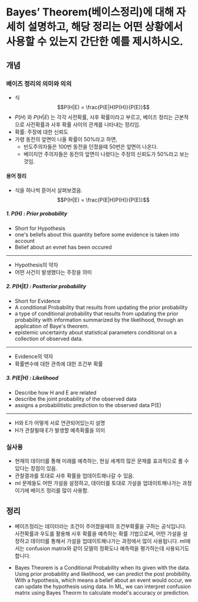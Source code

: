 # **Bayes’ Theorem(베이스정리)에 대해 자세히 설명하고, 해당 정리는 어떤 상황에서 사용할 수 있는지 간단한 예를 제시하시오.**

## **개념**
### **베이즈 정리의 의미와 의의**
* 식
$$P(H|E) =  \frac{P(E|H)P(H)}{P(E)}$$
* $P(H)$ 와 $P(H|E)$ 는 각각 사전확률, 사후 확률이라고 부르고, 베이즈 정리는 근본적으로 사전확률과 사후 확률 사이의 관계를 나타내는 정리임. 
* 확률: 주장에 대한 신뢰도 
* 가령 동전의 앞면이 나올 확률이 50%라고 하면,
    * 빈도주의자들은 100번 동전을 던졌을때 50번은 앞면이 나온다. 
    * 베이지안 주의자들은 동전의 앞면이 나왔다는 주장의 신뢰도가 50%라고 보는 것임. 
#### 용어 정리
* 식을 하나씩 뜯어서 살펴보겠음. 
$$P(H|E) =  \frac{P(E|H)P(H)}{P(E)}$$

##### **1. P(H) : Prior probability**
* Short for Hypothesis
* one's beliefs about this quantity before some evidence is taken into account
* Belief about an evnet has been occured
---
* Hypothesis의 약자
* 어떤 사건이 발생했다는 주장을 의미 
##### **2. P(H|E) : Postterior probability**
* Short for Evidence
* A conditional Probability that results from updating the prior probability 
* a type of conditional probability that results from updating the prior probability with information summarized by the likelihood, through an application of Baye's theorem. 
* epistemic uncertainty about statistical parameters conditional on a collection of observed data.
---
* Evidence의 약자 
* 확률변수에 대한 관측에 대한 조건부 확률
##### **3. P(E|H) : Likelihood**
* Describe how H and E are related
* describe the joint probability of the observed data 
* assigns a probabilitistic prediction to the observed data P(E)
---
* H와 E가 어떻게 서로 연관되어있는지 설명
* H가 관찰될때 E가 발생할 예측확률을 의미 

### **실사용**
* 현재의 데이터를 통해 미래를 예측하는, 현실 세계의 많은 문제를 효과적으로 풀 수 있다는 장점이 있음. 
* 관찰결과를 토대로 사후 확률을 업데이트해나갈 수 있음. 
* ml 문제들도 어떤 가설을 설정하고, 데이터를 토대로 가설을 업데이트해나가는 과정이기에 베이즈 정리를 많이 사용함. 

## **정리**
* 베이즈정리는 데이터라는 조건이 주어졌을때의 조건부확률을 구하는 공식입니다. 사전확률과 우도를 활용해 사후 확률을 예측하는 확률 기법으로써, 어떤 가설을 설정하고 데이터를 통해서 가설을 업데이트해나가는 과정에서 많이 사용됩니다. ml에서는 confusion matrix와 같이 모델의 정확도나 예측력을 평가하는데 사용되기도 합니다. 

* Bayes Theorem is a Conditional Probability when its given with the data. Using prior probability and likelihood, we can predict the post probibility. With a hypothesis, which means a belief about an event would occur, we can update the hypothesis using data. In ML, we can interpret confusion matrix using Bayes Theorm to calculate model's accuracy or prediction. 

